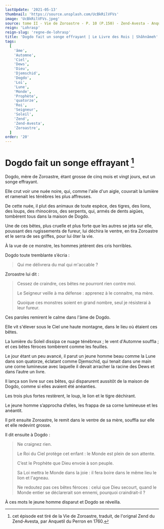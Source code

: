 ```yaml
---
lastUpdate: '2021-05-13'
thumbnail: 'https://source.unsplash.com/UcBkRilVFVs'
image: 'UcBkRilVFVs.jpeg'
source: tome II - Vie de Zoroastre - P. 10 (P.150) - Zend-Avesta - Anquetil du Perron
reign: 'Lohrasp'
reign-slug: 'regne-de-lohrasp'
title: 'Dogdo fait un songe effrayant | Le Livre des Rois | Shâhnâmeh'
tags:
  [
    'âme',
    'Automne',
    'Ciel',
    'Dews',
    'Dieu',
    'Djemschid',
    'Dogdo',
    'Loi',
    'Lune',
    'Monde',
    'Prophète',
    'quatorze',
    'Roi',
    'Seigneur',
    'Soleil',
    'Zend',
    'Zend-Avesta',
    'Zoroastre',
  ]
order: '20'
---
```


# Dogdo fait un songe effrayant [^1]

Dogdo, mère de Zoroastre, étant grosse de cinq mois et vingt jours, eut un songe effrayant.

Elle crut voir une nuée noire, qui, comme l'aile d'un aigle, couvrait la lumière et ramenait les ténèbres les plus affreuses.

De cette nuée, il plut des animaux de toute espèce, des tigres, des lions, des loups, des rhinocéros, des serpents, qui, armés de dents aigües, tombèrent tous dans la maison de Dogdo.

Une de ces bêtes, plus cruelle et plus forte que les autres se jeta sur elle, poussant des rugissements de fureur, lui déchira le ventre, en tira Zoroastre et le serra de ses griffes, pour lui ôter la vie.

À la vue de ce monstre, les hommes jetèrent des cris horribles.

Dogdo toute tremblante s’écria :

> Qui me délivrera du mal qui m'accable ?

Zoroastre lui dit :

> Cessez de craindre, ces bêtes ne pourront rien contre moi.
>
> Le Seigneur veille à ma défense : apprenez à le connaitre, ma mère.
>
> Quoique ces monstres soient en grand nombre, seul je résisterai à leur fureur.

Ces paroles remirent le calme dans l'âme de Dogdo.

Elle vit s'élever sous le Ciel une haute montagne, dans le lieu où étaient ces bêtes.

La lumière du Soleil dissipa ce nuage ténébreux ; le vent d'Automne souffla ; et ces bêtes féroces tombèrent comme les feuilles.

Le jour étant un peu avancé, il parut un jeune homme beau comme la Lune dans son quatorze, éclatant comme Djemschid, qui tenait dans une main une corne lumineuse avec laquelle il devait arracher la racine des Dews et dans l’autre un livre.

Il lança son livre sur ces bêtes, qui disparurent aussitôt de la maison de Dogdo, comme si elles avaient été anéanties.

Les trois plus fortes restèrent, le loup, le lion et le tigre déchirant.

Le jeune homme s’approcha d’elles, les frappa de sa corne lumineuse et les anéantit.

Il prit ensuite Zoroastre, le remit dans le ventre de sa mère, souffla sur elle et elle redevint grosse.

Il dit ensuite à Dogdo :

> Ne craignez rien.
>
> Le Roi du Ciel protège cet enfant : le Monde est plein de son attente.
>
> C’est le Prophète que Dieu envoie à son peuple.
>
> Sa Loi mettra le Monde dans la joie : il fera boire dans le même lieu le lion et l'agneau.
>
> Ne redoutez pas ces bêtes féroces : celui que Dieu secourt, quand le Monde entier se déclarerait son ennemi, pourquoi craindrait-il ?

À ces mots le jeune homme disparut et Dogdo se réveilla.

[^1]: cet épisode est tiré de la Vie de Zoroastre, traduit, de l'orignal Zend du Zend-Avesta, par Anquetil du Perron en 1760.

